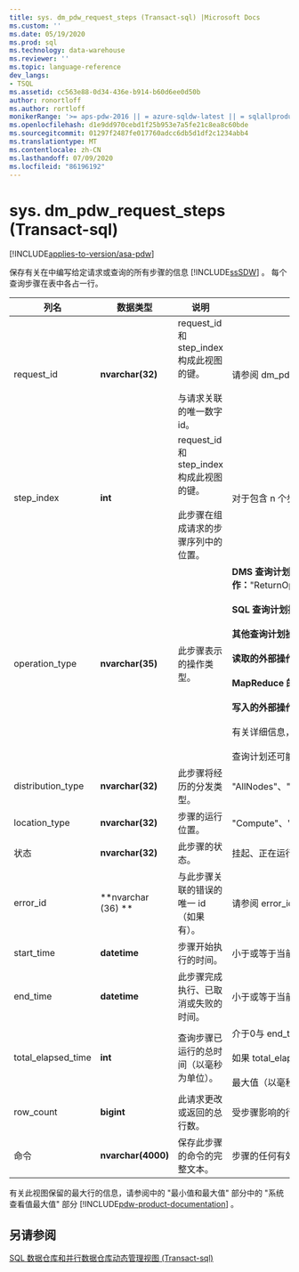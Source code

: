 ```yaml
---
title: sys. dm_pdw_request_steps (Transact-sql) |Microsoft Docs
ms.custom: ''
ms.date: 05/19/2020
ms.prod: sql
ms.technology: data-warehouse
ms.reviewer: ''
ms.topic: language-reference
dev_langs:
- TSQL
ms.assetid: cc563e88-0d34-436e-b914-b60d6ee0d50b
author: ronortloff
ms.author: rortloff
monikerRange: '>= aps-pdw-2016 || = azure-sqldw-latest || = sqlallproducts-allversions'
ms.openlocfilehash: d1e9dd970cebd1f25b953e7a5fe21c8ea8c60bde
ms.sourcegitcommit: 01297f2487fe017760adcc6db5d1df2c1234abb4
ms.translationtype: MT
ms.contentlocale: zh-CN
ms.lasthandoff: 07/09/2020
ms.locfileid: "86196192"
---
```

# <a name="sysdm_pdw_request_steps-transact-sql"></a>sys. dm_pdw_request_steps (Transact-sql) 
[!INCLUDE[applies-to-version/asa-pdw](../../includes/applies-to-version/asa-pdw.md)]

  保存有关在中编写给定请求或查询的所有步骤的信息 [!INCLUDE[ssSDW](../../includes/sssdw-md.md)] 。 每个查询步骤在表中各占一行。  
  
|列名|数据类型|说明|范围|  
|-----------------|---------------|-----------------|-----------|  
|request_id|**nvarchar(32)**|request_id 和 step_index 构成此视图的键。<br /><br /> 与请求关联的唯一数字 id。|请参阅 dm_pdw_exec_requests sys.databases 中的 request_id [&#40;transact-sql&#41;](../../relational-databases/system-dynamic-management-views/sys-dm-pdw-exec-requests-transact-sql.md)。|  
|step_index|**int**|request_id 和 step_index 构成此视图的键。<br /><br /> 此步骤在组成请求的步骤序列中的位置。|对于包含 n 个步骤的请求，为 0 (n-1) 。|  
|operation_type|**nvarchar(35)**|此步骤表示的操作类型。|**DMS 查询计划操作：**"ReturnOperation"、"PartitionMoveOperation"、"MoveOperation"、"BroadcastMoveOperation"、"ShuffleMoveOperation"、"TrimMoveOperation"、"CopyOperation"、"DistributeReplicatedTableMoveOperation"<br /><br /> **SQL 查询计划操作：**"OnOperation"、"RemoteOperation"<br /><br /> **其他查询计划操作：**'MetaDataCreateOperation', 'RandomIDOperation'<br /><br /> **读取的外部操作：**'HadoopShuffleOperation', 'HadoopRoundRobinOperation', 'HadoopBroadcastOperation'<br /><br /> **MapReduce 的外部操作：**'HadoopJobOperation', 'HdfsDeleteOperation'<br /><br /> **写入的外部操作：**'ExternalExportDistributedOperation', 'ExternalExportReplicatedOperation', 'ExternalExportControlOperation'<br /><br /> 有关详细信息，请参阅中的 "了解查询计划" [!INCLUDE[pdw-product-documentation](../../includes/pdw-product-documentation-md.md)] 。 <br /><br />  查询计划还可能会受数据库设置的影响。  有关详细信息，请参阅[ALTER DATABASE SET 选项](https://docs.microsoft.com/sql/t-sql/statements/alter-database-transact-sql-set-options?toc=/azure/sql-data-warehouse/toc.json&bc=/azure/sql-data-warehouse/breadcrumb/toc.json&view=azure-sqldw-latest)。|  
|distribution_type|**nvarchar(32)**|此步骤将经历的分发类型。|"AllNodes"、"AllDistributions"、"AllComputeNodes"、"ComputeNode"、"分发"、"SubsetNodes"、"SubsetDistributions"、"未指定"|  
|location_type|**nvarchar(32)**|步骤的运行位置。|"Compute"、"Control"、"DMS"|  
|状态|**nvarchar(32)**|此步骤的状态。|挂起、正在运行、已完成、失败、UndoFailed、PendingCancel、已取消、已中止|  
|error_id|**nvarchar (36) **|与此步骤关联的错误的唯一 id （如果有）。|请参阅 error_id [dm_pdw_errors &#40;transact-sql&#41;](../../relational-databases/system-dynamic-management-views/sys-dm-pdw-errors-transact-sql.md)。 如果未发生错误，则为 NULL。|  
|start_time|**datetime**|步骤开始执行的时间。|小于或等于当前时间，大于或等于此步骤所属的查询 end_compile_time。 有关查询的详细信息，请参阅[&#40;transact-sql&#41;dm_pdw_exec_requests ](../../relational-databases/system-dynamic-management-views/sys-dm-pdw-exec-requests-transact-sql.md)。|  
|end_time|**datetime**|此步骤完成执行、已取消或失败的时间。|小于或等于当前时间，大于或等于 start_time。 对于当前正在执行或已排队的步骤，将设置为 NULL。|  
|total_elapsed_time|**int**|查询步骤已运行的总时间（以毫秒为单位）。|介于0与 end_time 与 start_time 之间的差异。 对于排队步骤，为0。<br /><br /> 如果 total_elapsed_time 超过整数的最大值，则 total_elapsed_time 将继续作为最大值。 此条件将生成警告 "已超过最大值。"<br /><br /> 最大值（以毫秒为单位）等效于24.8 天。|  
|row_count|**bigint**|此请求更改或返回的总行数。|受步骤影响的行数。  对于数据操作步骤，大于或等于零。  对于不处理数据的步骤，则为-1。|  
|命令|**nvarchar(4000)**|保存此步骤的命令的完整文本。|步骤的任何有效请求字符串。 如果操作的类型为 MetaDataCreateOperation，则为 NULL。 如果长度超过4000个字符，则截断。|  
  
 有关此视图保留的最大行的信息，请参阅中的 "最小值和最大值" 部分中的 "系统查看值最大值" 部分 [!INCLUDE[pdw-product-documentation](../../includes/pdw-product-documentation-md.md)] 。  
  
## <a name="see-also"></a>另请参阅  
 [SQL 数据仓库和并行数据仓库动态管理视图 &#40;Transact-sql&#41;](../../relational-databases/system-dynamic-management-views/sql-and-parallel-data-warehouse-dynamic-management-views.md)  
  
  
